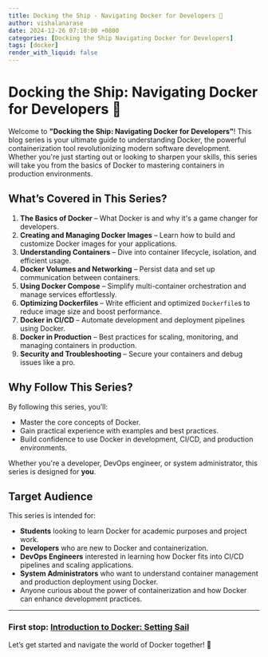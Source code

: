 ```yaml
---
title: Docking the Ship - Navigating Docker for Developers 🚢
author: vishalanarase
date: 2024-12-26 07:10:00 +0800
categories: [Docking the Ship Navigating Docker for Developers]
tags: [docker]
render_with_liquid: false
---
```


# Docking the Ship: Navigating Docker for Developers 🚢  

Welcome to **"Docking the Ship: Navigating Docker for Developers"**! This blog series is your ultimate guide to understanding Docker, the powerful containerization tool revolutionizing modern software development. Whether you're just starting out or looking to sharpen your skills, this series will take you from the basics of Docker to mastering containers in production environments.  

## What’s Covered in This Series?  

1. **The Basics of Docker** – What Docker is and why it's a game changer for developers.  
2. **Creating and Managing Docker Images** – Learn how to build and customize Docker images for your applications.  
3. **Understanding Containers** – Dive into container lifecycle, isolation, and efficient usage.  
4. **Docker Volumes and Networking** – Persist data and set up communication between containers.  
5. **Using Docker Compose** – Simplify multi-container orchestration and manage services effortlessly.  
6. **Optimizing Dockerfiles** – Write efficient and optimized `Dockerfile`s to reduce image size and boost performance.  
7. **Docker in CI/CD** – Automate development and deployment pipelines using Docker.  
8. **Docker in Production** – Best practices for scaling, monitoring, and managing containers in production.  
9. **Security and Troubleshooting** – Secure your containers and debug issues like a pro.  

## Why Follow This Series?  

By following this series, you’ll:  
- Master the core concepts of Docker.  
- Gain practical experience with examples and best practices.  
- Build confidence to use Docker in development, CI/CD, and production environments.  

Whether you're a developer, DevOps engineer, or system administrator, this series is designed for **you**.  

## Target Audience
This series is intended for:
- **Students** looking to learn Docker for academic purposes and project work.
- **Developers** who are new to Docker and containerization.
- **DevOps Engineers** interested in learning how Docker fits into CI/CD pipelines and scaling applications.
- **System Administrators** who want to understand container management and production deployment using Docker.
- Anyone curious about the power of containerization and how Docker can enhance development practices.

---

### **First stop:** [Introduction to Docker: Setting Sail](#)  

Let’s get started and navigate the world of Docker together! 🚀
